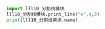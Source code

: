 
<BlogInfo id="670" title="11.体验模块" author="白日梦想猿" pv=0 read_times=0 pre_cost_time=0分3秒 category="函数" tag_list="['函数']" create_time="2020.02.09 09:51:55" update_time="2020.11.22 10:54:35" />

```python
import lll10_分割线模块
lll10_分割线模块.print_line("e",4,3)
print(lll10_分割线模块.name)
```

